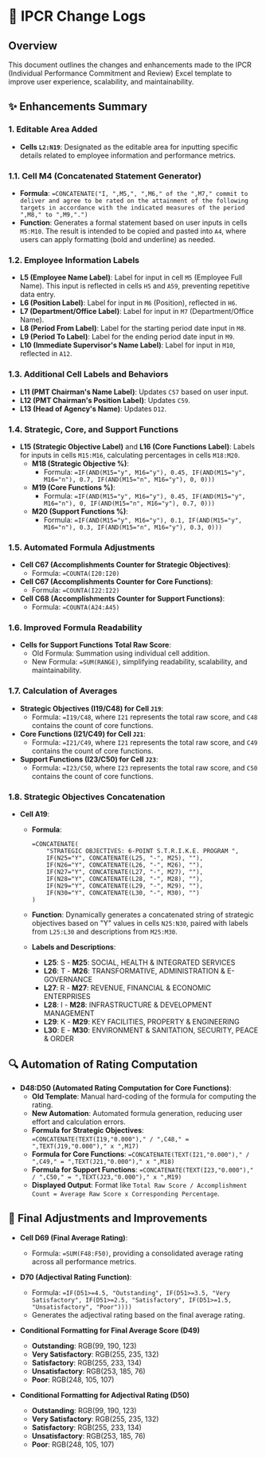 # 📝 IPCR Change Logs

## Overview
This document outlines the changes and enhancements made to the IPCR (Individual Performance Commitment and Review) Excel template to improve user experience, scalability, and maintainability.

## ✨ Enhancements Summary

### 1. **Editable Area Added**
- **Cells `L2:N19`**: Designated as the editable area for inputting specific details related to employee information and performance metrics.

### 1.1. **Cell M4 (Concatenated Statement Generator)**
- **Formula**: `=CONCATENATE("I, ",M5,", ",M6," of the ",M7," commit to deliver and agree to be rated on the attainment of the following targets in accordance with the indicated measures of the period ",M8," to ",M9,".")`
- **Function**: Generates a formal statement based on user inputs in cells `M5:M10`. The result is intended to be copied and pasted into `A4`, where users can apply formatting (bold and underline) as needed.

### 1.2. **Employee Information Labels**
- **L5 (Employee Name Label)**: Label for input in cell `M5` (Employee Full Name). This input is reflected in cells `H5` and `A59`, preventing repetitive data entry.
- **L6 (Position Label)**: Label for input in `M6` (Position), reflected in `H6`.
- **L7 (Department/Office Label)**: Label for input in `M7` (Department/Office Name).
- **L8 (Period From Label)**: Label for the starting period date input in `M8`.
- **L9 (Period To Label)**: Label for the ending period date input in `M9`.
- **L10 (Immediate Supervisor's Name Label)**: Label for input in `M10`, reflected in `A12`.

### 1.3. **Additional Cell Labels and Behaviors**
- **L11 (PMT Chairman's Name Label)**: Updates `C57` based on user input.
- **L12 (PMT Chairman's Position Label)**: Updates `C59`.
- **L13 (Head of Agency's Name)**: Updates `D12`.

### 1.4. **Strategic, Core, and Support Functions**
- **L15 (Strategic Objective Label)** and **L16 (Core Functions Label)**: Labels for inputs in cells `M15:M16`, calculating percentages in cells `M18:M20`.
    - **M18 (Strategic Objective %)**:
      - Formula: `=IF(AND(M15="y", M16="y"), 0.45, IF(AND(M15="y", M16="n"), 0.7, IF(AND(M15="n", M16="y"), 0, 0)))`
    - **M19 (Core Functions %)**:
      - Formula: `=IF(AND(M15="y", M16="y"), 0.45, IF(AND(M15="y", M16="n"), 0, IF(AND(M15="n", M16="y"), 0.7, 0)))`
    - **M20 (Support Functions %)**:
      - Formula: `=IF(AND(M15="y", M16="y"), 0.1, IF(AND(M15="y", M16="n"), 0.3, IF(AND(M15="n", M16="y"), 0.3, 0)))`

### 1.5. **Automated Formula Adjustments**
- **Cell C67 (Accomplishments Counter for Strategic Objectives)**: 
  - Formula: `=COUNTA(I20:I20)`
- **Cell C67 (Accomplishments Counter for Core Functions)**: 
  - Formula: `=COUNTA(I22:I22)`
- **Cell C68 (Accomplishments Counter for Support Functions)**:
  - Formula: `=COUNTA(A24:A45)`

### 1.6. **Improved Formula Readability**
- **Cells for Support Functions Total Raw Score**:
  - Old Formula: Summation using individual cell addition.
  - New Formula: `=SUM(RANGE)`, simplifying readability, scalability, and maintainability.

### 1.7. **Calculation of Averages**
- **Strategic Objectives (I19/C48) for Cell `J19`**: 
  - Formula: `=I19/C48`, where `I21` represents the total raw score, and `C48` contains the count of core functions.
- **Core Functions (I21/C49) for Cell `J21`**: 
  - Formula: `=I21/C49`, where `I21` represents the total raw score, and `C49` contains the count of core functions.
- **Support Functions (I23/C50) for Cell `J23`**: 
  - Formula: `=I23/C50`, where `I23` represents the total raw score, and `C50` contains the count of core functions.

### 1.8. **Strategic Objectives Concatenation**
- **Cell A19**: 
  - **Formula**: 
    ```excel
    =CONCATENATE(
        "STRATEGIC OBJECTIVES: 6-POINT S.T.R.I.K.E. PROGRAM ",
        IF(N25="Y", CONCATENATE(L25, "-", M25), ""),
        IF(N26="Y", CONCATENATE(L26, "-", M26), ""),
        IF(N27="Y", CONCATENATE(L27, "-", M27), ""),
        IF(N28="Y", CONCATENATE(L28, "-", M28), ""),
        IF(N29="Y", CONCATENATE(L29, "-", M29), ""),
        IF(N30="Y", CONCATENATE(L30, "-", M30), "")
    )
    ```
  - **Function**: Dynamically generates a concatenated string of strategic objectives based on "Y" values in cells `N25:N30`, paired with labels from `L25:L30` and descriptions from `M25:M30`.
  
  - **Labels and Descriptions**:
    - **L25**: S - **M25**: SOCIAL, HEALTH & INTEGRATED SERVICES
    - **L26**: T - **M26**: TRANSFORMATIVE, ADMINISTRATION & E-GOVERNANCE
    - **L27**: R - **M27**: REVENUE, FINANCIAL & ECONOMIC ENTERPRISES
    - **L28**: I - **M28**: INFRASTRUCTURE & DEVELOPMENT MANAGEMENT
    - **L29**: K - **M29**: KEY FACILITIES, PROPERTY & ENGINEERING
    - **L30**: E - **M30**: ENVIRONMENT & SANITATION, SECURITY, PEACE & ORDER

## 🔍 Automation of Rating Computation
- **D48:D50 (Automated Rating Computation for Core Functions)**:
    - **Old Template**: Manual hard-coding of the formula for computing the rating.
    - **New Automation**: Automated formula generation, reducing user effort and calculation errors.
    - **Formula for Strategic Objectives**: `=CONCATENATE(TEXT(I19,"0.000")," / ",C48," = ",TEXT(J19,"0.000")," x ",M17)`
    - **Formula for Core Functions**: `=CONCATENATE(TEXT(I21,"0.000")," / ",C49," = ",TEXT(J21,"0.000")," x ",M18)`
    - **Formula for Support Functions**: `=CONCATENATE(TEXT(I23,"0.000")," / ",C50," = ",TEXT(J23,"0.000")," x ",M19)`
    - **Displayed Output**: Format like `Total Raw Score / Accomplishment Count = Average Raw Score x Corresponding Percentage`.

## 🔗 Final Adjustments and Improvements
- **Cell D69 (Final Average Rating)**:
    - Formula: `=SUM(F48:F50)`, providing a consolidated average rating across all performance metrics.

- **D70 (Adjectival Rating Function)**:
    - Formula: `=IF(D51>=4.5, "Outstanding", IF(D51>=3.5, "Very Satisfactory", IF(D51>=2.5, "Satisfactory", IF(D51>=1.5, "Unsatisfactory", "Poor"))))`
    - Generates the adjectival rating based on the final average rating.

- **Conditional Formatting for Final Average Score (D49)**
    - **Outstanding**: RGB(99, 190, 123)
    - **Very Satisfactory**: RGB(255, 235, 132)
    - **Satisfactory**: RGB(255, 233, 134)
    - **Unsatisfactory**: RGB(253, 185, 76)
    - **Poor**: RGB(248, 105, 107)

- **Conditional Formatting for Adjectival Rating (D50)**
    - **Outstanding**: RGB(99, 190, 123)
    - **Very Satisfactory**: RGB(255, 235, 132)
    - **Satisfactory**: RGB(255, 233, 134)
    - **Unsatisfactory**: RGB(253, 185, 76)
    - **Poor**: RGB(248, 105, 107)